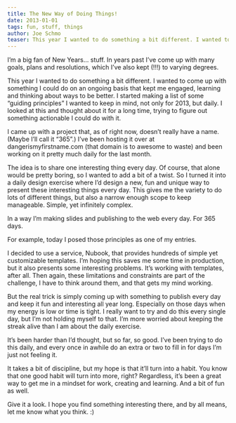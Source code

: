 ```yaml
---
title: The New Way of Doing Things!
date: 2013-01-01
tags: fun, stuff, things
author: Joe Schmo
teaser: This year I wanted to do something a bit different. I wanted to come up with something I could do on an ongoing basis that kept me engaged, learning and thinking about ways to be better. I started making a list of some “guiding principles” I wanted to keep in mind, not only for 2013, but daily. I looked at this and thought about it for a long time, trying to figure out something actionable I could do with it.
---
```


I’m a big fan of New Years… stuff. In years past I’ve come up with many goals, plans and resolutions, which I’ve also kept (!!!) to varying degrees.

This year I wanted to do something a bit different. I wanted to come up with something I could do on an ongoing basis that kept me engaged, learning and thinking about ways to be better. I started making a list of some “guiding principles” I wanted to keep in mind, not only for 2013, but daily. I looked at this and thought about it for a long time, trying to figure out something actionable I could do with it.

I came up with a project that, as of right now, doesn’t really have a name. (Maybe I’ll call it “365”.) I’ve been hosting it over at dangerismyfirstname.com (that domain is to awesome to waste) and been working on it pretty much daily for the last month.

The idea is to share one interesting thing every day. Of course, that alone would be pretty boring, so I wanted to add a bit of a twist. So I turned it into a daily design exercise where I’d design a new, fun and unique way to present these interesting things every day. This gives me the variety to do lots of different things, but also a narrow enough scope to keep manageable. Simple, yet infinitely complex.

In a way I’m making slides and publishing to the web every day. For 365 days.

For example, today I posed those principles as one of my entries.

I decided to use a service, Nubook, that provides hundreds of simple yet customizable templates. I’m hoping this saves me some time in production, but it also presents some interesting problems. It’s working with templates, after all. Then again, these limitations and constraints are part of the challenge, I have to think around them, and that gets my mind working.

But the real trick is simply coming up with something to publish every day and keep it fun and interesting all year long. Especially on those days when my energy is low or time is tight. I really want to try and do this every single day, but I’m not holding myself to that. I’m more worried about keeping the streak alive than I am about the daily exercise.

It’s been harder than I’d thought, but so far, so good. I’ve been trying to do this daily, and every once in awhile do an extra or two to fill in for days I’m just not feeling it.

It takes a bit of discipline, but my hope is that it’ll turn into a habit. You know that one good habit will turn into more, right? Regardless, it’s been a great way to get me in a mindset for work, creating and learning. And a bit of fun as well.

Give it a look. I hope you find something interesting there, and by all means, let me know what you think. :)
